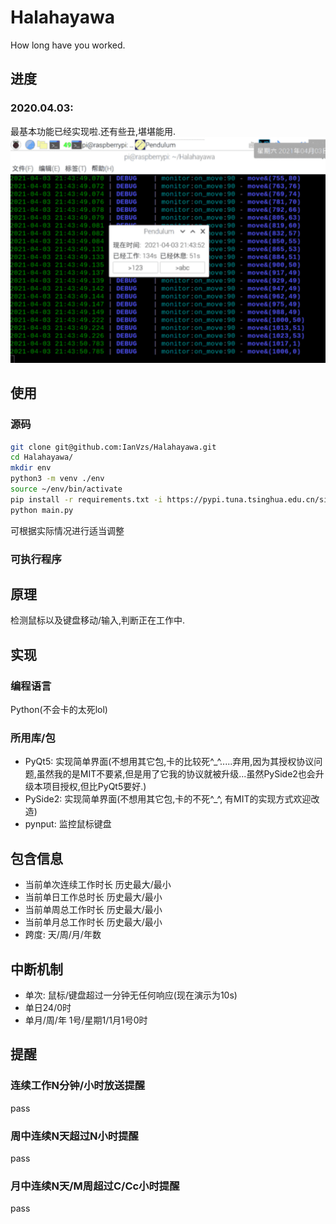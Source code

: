 # Halahayawa
How long have you worked.
## 进度
### 2020.04.03:
最基本功能已经实现啦.还有些丑,堪堪能用.
![v0.1界面展示](https://github.com/IanVzs/Halahayawa/blob/main/showme_v0.1.png "su mua~")

## 使用
### 源码
```bash
git clone git@github.com:IanVzs/Halahayawa.git
cd Halahayawa/
mkdir env
python3 -m venv ./env
source ~/env/bin/activate
pip install -r requirements.txt -i https://pypi.tuna.tsinghua.edu.cn/simple
python main.py
```
可根据实际情况进行适当调整

### 可执行程序
## 原理
检测鼠标以及键盘移动/输入,判断正在工作中.

## 实现
### 编程语言
Python(不会卡的太死lol)

### 所用库/包
- PyQt5: 实现简单界面(不想用其它包,卡的比较死^_^.....弃用,因为其授权协议问题,虽然我的是MIT不要紧,但是用了它我的协议就被升级...虽然PySide2也会升级本项目授权,但比PyQt5要好.)
- PySide2: 实现简单界面(不想用其它包,卡的不死^_^, 有MIT的实现方式欢迎改造)
- pynput: 监控鼠标键盘

## 包含信息
- 当前单次连续工作时长 历史最大/最小
- 当前单日工作总时长 历史最大/最小
- 当前单周总工作时长 历史最大/最小
- 当前单月总工作时长 历史最大/最小
- 跨度: 天/周/月/年数

## 中断机制
- 单次: 鼠标/键盘超过一分钟无任何响应(现在演示为10s)
- 单日24/0时
- 单月/周/年 1号/星期1/1月1号0时

## 提醒
### 连续工作N分钟/小时放送提醒
pass
### 周中连续N天超过N小时提醒
pass
### 月中连续N天/M周超过C/Cc小时提醒
pass
